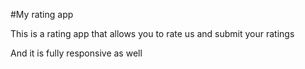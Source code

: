 #My rating app

This is a rating app that allows you to rate us and submit your ratings

And it is fully responsive as well
